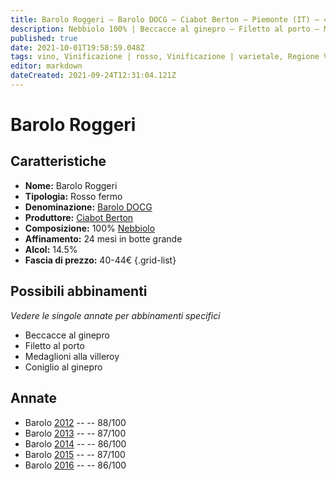 ```yaml
---
title: Barolo Roggeri – Barolo DOCG – Ciabot Berton – Piemonte (IT) – 40-44€ – 3★
description: Nebbiolo 100% | Beccacce al ginepro – Filetto al porto – Medaglioni alla villeroy – Coniglio al ginepro
published: true
date: 2021-10-01T19:58:59.048Z
tags: vino, Vinificazione | rosso, Vinificazione | varietale, Regione Vino | Piemonte (IT), Vitigni | Nebbiolo, Valutazioni | 3 stelle, beccacce al ginepro, filetto al porto, medaglioni alla villeroy, coniglio al ginepro, Prezzi | 40-44€
editor: markdown
dateCreated: 2021-09-24T12:31:04.121Z
---
```


 # Barolo Roggeri

## Caratteristiche
- **Nome:** Barolo Roggeri
- **Tipologia:** Rosso fermo
- **Denominazione:** [Barolo DOCG](/denominazioni/Italia/Piemonte/DOCG/Barolo)
- **Produttore:** [Ciabot Berton](/produttori/Italia/Piemonte/Ciabot-Berton)
- **Composizione:** 100% [Nebbiolo](/vitigni/Italia/bacca-nera/nebbiolo)
- **Affinamento:** 24 mesi in botte grande
- **Alcol:** 14.5%
- **Fascia di prezzo:** 40-44€
{.grid-list}



## Possibili abbinamenti
*Vedere le singole annate per abbinamenti specifici*

- Beccacce al ginepro
- Filetto al porto
- Medaglioni alla villeroy
- Coniglio al ginepro

## Annate
- Barolo [2012](vini/Italia/Piemonte/Ciabot-Berton/Barolo-Roggeri/2012) -- <span class="star-3"></span> -- 88/100
- Barolo [2013](vini/Italia/Piemonte/Ciabot-Berton/Barolo-Roggeri/2013) -- <span class="star-3"></span> -- 87/100
- Barolo [2014](vini/Italia/Piemonte/Ciabot-Berton/Barolo-Roggeri/2014) -- <span class="star-3"></span> -- 86/100
- Barolo [2015](vini/Italia/Piemonte/Ciabot-Berton/Barolo-Roggeri/2015) -- <span class="star-3"></span> -- 87/100
- Barolo [2016](vini/Italia/Piemonte/Ciabot-Berton/Barolo-Roggeri/2016) -- <span class="star-3"></span> -- 86/100